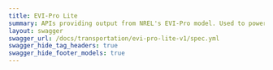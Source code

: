 ```yaml
---
title: EVI-Pro Lite
summary: APIs providing output from NREL's EVI-Pro model. Used to power the EVI-Pro Lite tool at https://afdc.energy.gov/evi-pro-lite.
layout: swagger
swagger_url: /docs/transportation/evi-pro-lite-v1/spec.yml
swagger_hide_tag_headers: true
swagger_hide_footer_models: true
---
```

